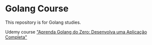 # Golang Course

This repository is for Golang studies.

Udemy course ["Aprenda Golang do Zero: Desenvolva uma Aplicação Completa"](https://www.udemy.com/course/aprenda-golang-do-zero-desenvolva-uma-aplicacao-completa/)
